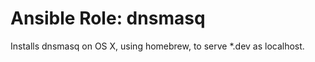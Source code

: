 Ansible Role: dnsmasq
=====================

Installs dnsmasq on OS X, using homebrew, to serve *.dev as localhost.
